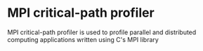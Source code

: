 # MPI critical-path profiler

MPI critical-path profiler is used to profile parallel and distributed computing applications written using C's MPI library

